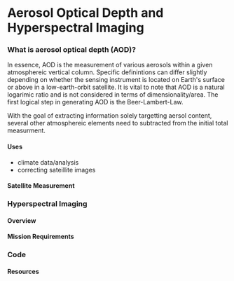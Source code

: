 # Aerosol Optical Depth and Hyperspectral Imaging

### What is aerosol optical depth (AOD)?
In essence, AOD is the measurement of various aerosols within a given atmosphereic vertical column. Specific definintions can 
differ slightly depending on whether the sensing instrument is located on Earth's surface or above in a low-earth-orbit satellite. It is vital to note that AOD is a natural logarimic ratio and is not considered in terms of dimensionality/area. The first logical step in generating AOD is the Beer-Lambert-Law.





With the goal of extracting information solely targetting aersol content, several other atmosphereic elements need to subtracted from the initial
total measurment. 




#### Uses
- climate data/analysis
- correcting sateillite images


#### Satellite Measurement 


### Hyperspectral Imaging
#### Overview 

####  Mission Requirements

### Code 


#### Resources


